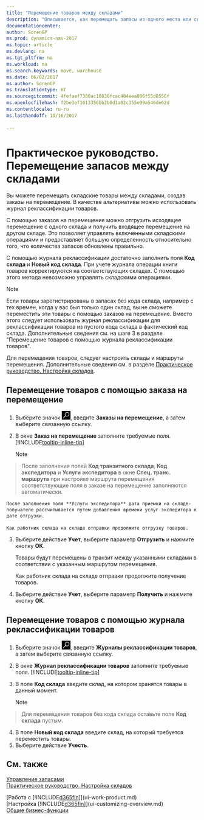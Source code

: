```yaml
---
title: "Перемещение товаров между складами"
description: "Описывается, как перемещать запасы из одного места или склада в другое место или склад с помощью журнала реклассификации или заказов на перемещение."
documentationcenter: 
author: SorenGP
ms.prod: dynamics-nav-2017
ms.topic: article
ms.devlang: na
ms.tgt_pltfrm: na
ms.workload: na
ms.search.keywords: move, warehouse
ms.date: 06/02/2017
ms.author: SorenGP
ms.translationtype: HT
ms.sourcegitcommit: 4fefaef7380ac10836fcac404eea006f55d8556f
ms.openlocfilehash: f2be3ef1613356bb2b0d1a02c355e09a546de62d
ms.contentlocale: ru-ru
ms.lasthandoff: 10/16/2017

---
```

# <a name="how-to-transfer-inventory-between-locations"></a>Практическое руководство. Перемещение запасов между складами
Вы можете перемещать складские товары между складами, создав заказы на перемещение. В качестве альтернативы можно использовать журнал реклассификации товаров.

С помощью заказов на перемещение можно отгрузить исходящее перемещение с одного склада и получить входящее перемещение на другом складе. Это позволяет управлять включенными складскими операциями и предоставляет большую определенность относительно того, что количества запасов обновлены правильно.

С помощью журнала реклассификации достаточно заполнить поля **Код склада** и **Новый код склада**. При учете журнала операции книги товаров корректируются на соответствующих складах. С помощью этого метода невозможно управлять складскими операциями.

> [!NOTE]  
>   Если товары зарегистрированы в запасах без кода склада, например с тех времен, когда у вас был только один склад, вы не сможете переместить эти товары с помощью заказов на перемещение. Вместо этого следует использовать журнал реклассификации для реклассификации товаров из пустого кода склада в фактический код склада.  Дополнительные сведения см. на шаге 3 в разделе "Перемещение товаров с помощью журнала реклассификации товаров".

Для перемещения товаров, следует настроить склады и маршруты перемещения. Дополнительные сведения см. в разделе [Практическое руководство. Настройка складов](inventory-how-setup-locations.md).

## <a name="to-transfer-items-with-a-transfer-order"></a>Перемещение товаров с помощью заказа на перемещение
1. Выберите значок ![Поиск страницы или отчета](media/ui-search/search_small.png "Значок поиска страницы или отчета"), введите **Заказы на перемещение**, а затем выберите связанную ссылку.
2. В окне **Заказ на перемещение** заполните требуемые поля. [!INCLUDE[tooltip-inline-tip](includes/tooltip-inline-tip_md.md)]

    > [!NOTE]  
>   После заполнения полей **Код транзитного склада**, **Код экспедитора** и **Услуги экспедитора** в окне **Спец. транс. маршрута** при настройке маршрута перемещения соответствующие поля в заказе на перемещение заполняются автоматически.

    После заполнения поля **Услуги экспедитора** дата приемки на складе-получателе рассчитывается путем добавления времени услуг экспедитора к дате отгрузки.

    Как работник склада на складе отправки продолжите отгрузку товаров.
3. Выберите действие **Учет**, выберите параметр **Отгрузить** и нажмите кнопку **ОК**.

    Товары будут перемещены в транзит между указанными складами в соответствии с указанным маршрутом перемещения.

    Как работник склада на складе отправки продолжите получение товаров.
4. Выберите действие **Учет**, выберите параметр **Получить** и нажмите кнопку **ОК**.

## <a name="to-transfer-items-with-the-item-reclassification-journal"></a>Перемещение товаров с помощью журнала реклассификации товаров
1. Выберите значок ![Поиск страницы или отчета](media/ui-search/search_small.png "Значок поиска страницы или отчета"), введите **Журналы реклассификации товаров**, а затем выберите связанную ссылку.
2. В окне **Журнал реклассификации товаров** заполните требуемые поля. [!INCLUDE[tooltip-inline-tip](includes/tooltip-inline-tip_md.md)]
3. В поле **Код склада** введите склад, на котором хранятся товары в данный момент.

    > [!NOTE]  
>   Для перемещения товаров без кода склада оставьте поле **Код склада** пустым.
4. В поле **Новый код склада** введите склад, на который требуется переместить товары.
5. Выберите действие **Учесть**.

## <a name="see-also"></a>См. также
[Управление запасами](inventory-manage-inventory.md)  
[Практическое руководство. Настройка складов](inventory-how-setup-locations.md)  

[Работа с [!INCLUDE[d365fin](includes/d365fin_md.md)]](ui-work-product.md)  
[Настройка [!INCLUDE[d365fin](includes/d365fin_md.md)]](ui-customizing-overview.md)  
[Общие бизнес-функции](ui-across-business-areas.md)

##

